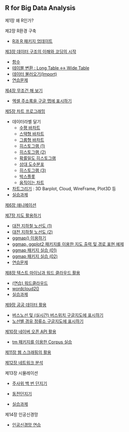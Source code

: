 ## R for Big Data Analysis

제1장 왜 R인가?

제2장 R환경 구축

- [R과 R 패키지 업데이트](ch_02_R_Update.html)

[제3장 데이터 구조의 이해와 코딩의 시작](ch_03_Data_Types.html)

- [함수](ch_03_01_Function.html)
- [테이블 변환 : Long Table <-> Wide Table](r-Table_Conversion_Wide-Long.html)
- [데이터 불러오기(Import)](ch_03_02_Data_Import.html)
- [연습문제](ch_3_Exercise.html)

[제4장 무조건 해 보기](ch_4_Just_Do_It.html)

- [엑셀 주소록을 구글 맵에 표시하기](ch_4_Excel_Address_Google_Map.html)

[제5장 차트 프로그래밍](ch_05_Chart.html)
- 데이터라벨 달기
  - [수평 바차트](ch_5_130_Labelling_Horizontal_Bar_Chart.html)
  - [스택형 바차트](ch_5_130_Labelling_Stacked_Bar_Chart.html)
  - [그룹형 바차트](ch_5_131_Labelling_Grouped_Bar_Chart.html)
  - [히스토그램 (1)](ch_5_139_Labelling_Histogram_01.html) 
  - [히스토그램 (2)](ch_5_141_Labelling_Histogram_02.html)
  - [확률밀도 히스토그램](ch_5_142_Labelling_PDF_Histogram.html)
  - [상대 도수분포](ch_5_143_Labelling_Relative_Frequency_Chart.html)
  - [히스토그램 (3)](ch_5_144_Labelling_the_Class.html)
  - [박스플롯](ch_5_146_Labelling_Boxplot.html)
  - [움직이는 차트](ch_5_165_Labelling_Moving_Chart.html)
- [차트그리기](ch_5_Examples_of_Chart_3D.html) : 3D Barplot, Cloud, WireFrame, Plot3D 등
- [실습과제](ch_5_solution_exercise.html)

[제6장 애니메이션](ch_06_Animation.html)

[제7장 지도 활용하기](ch_07_Google_Map.html)

- [대전 지하철 노선도 (1)](ch_7_Subway_Geocode_Daejeon.html)
- [대전 지하철 노선도 (2)](ch_7_Subway_Stations_Daejeon)
- [ggmap() 이용하기](ch_7_using_ggmap.html)
- [ggmap, ggplot2 패키지를 이용한 지도 출력 및 경로 표현 예제](ch_7_using_ggmap_00.html)
- [ggmap 패키지 실습 (01)](ch_7_using_ggmap_01.html)
- [ggmap 패키지 실습 (02)](ch_7_using_ggmap_02.html)
- [연습문제](ch_7_Exercise.html)

[제8장 텍스트 마이닝과 워드 클라우드 활용](Ch_08_Wordcloud.html)

- [(연습) 워드클라우드](ch_8_Example_of_Wordcloud.html)
- [wordcloud2()](ch_8_wordcloud2.html)
- [실습과제](ch_8_solution.html)

[제9장 공공 데이터 활용](ch_09_Using_Public_Data.html)

- [버스노선 및 (실시간) 버스위치 구글지도에 표시하기](ch_9_Bus_Location.html)
- [노선별 경유 정류소 구글지도에 표시하기](ch_9_Bus_Route_of_Daejeon_106.html)

[제10장 네이버 오픈 API 활용](ch_10_Using_Naver_Open_API.html)

- [tm 패키지를 이용한 Corpus 실습](ch_10_corpus_using_TM_Package.html)

[제11장 웹 스크래핑의 활용](ch_11_Using_Web_Scrapping.html)

[제12장 네트워크 분석](ch_12_Network_Analysis.html)

제13장 시뮬레이션

- [주사위 백 번 던지기](ch_13_throwing_dice.html)
- [동전던지기](ch_13_throwing_dice.html)

- [실습과제](ch_13_solution_exercise.html)

제14장 인공신경망

- [인공신경망 연습](ch_14_Artificial_Neural_Network.html)

